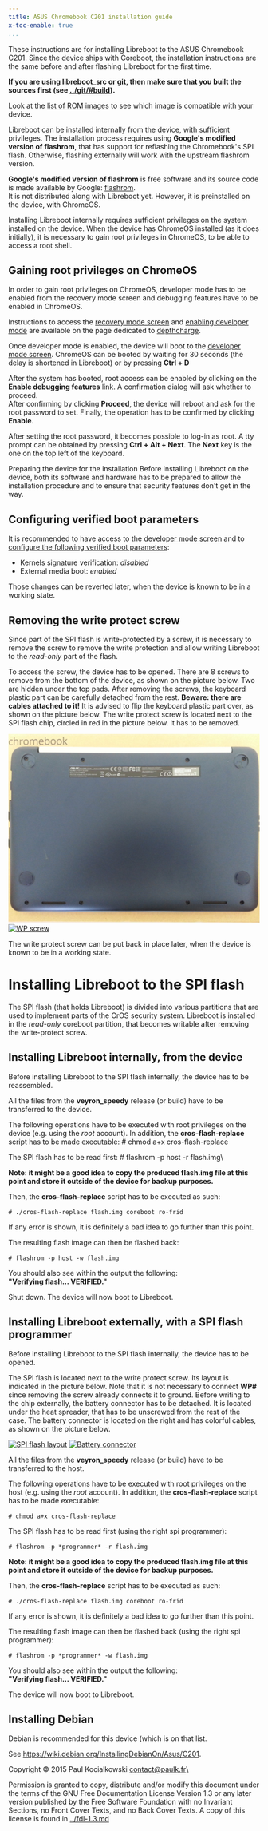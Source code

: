 ```yaml
---
title: ASUS Chromebook C201 installation guide 
x-toc-enable: true
...
```


These instructions are for installing Libreboot to the ASUS Chromebook
C201. Since the device ships with Coreboot, the installation
instructions are the same before and after flashing Libreboot for the
first time.

**If you are using libreboot\_src or git, then make sure that you built
the sources first (see [../git/\#build](../git/#build)).**

Look at the [list of ROM images](#rom) to see which image is compatible
with your device.

Libreboot can be installed internally from the device, with sufficient
privileges. The installation process requires using **Google's modified
version of flashrom**, that has support for reflashing the Chromebook's
SPI flash. Otherwise, flashing externally will work with the upstream
flashrom version.

**Google's modified version of flashrom** is free software and its
source code is made available by Google:
[flashrom](https://chromium.googlesource.com/chromiumos/third_party/flashrom/).\
It is not distributed along with Libreboot yet. However, it is
preinstalled on the device, with ChromeOS.

Installing Libreboot internally requires sufficient privileges on the system
installed on the device. When the device has ChromeOS installed (as it does
initially), it is necessary to gain root privileges in ChromeOS, to be able to
access a root shell.

Gaining root privileges on ChromeOS
--------------------------------

In order to gain root privileges on ChromeOS, developer mode has to be
enabled from the recovery mode screen and debugging features have to be
enabled in ChromeOS.

Instructions to access the [recovery mode
screen](../depthcharge/#recovery_mode_screen) and [enabling developer
mode](../depthcharge/#enabling_developer_mode) are available on the page
dedicated to [depthcharge](../depthcharge/).

Once developer mode is enabled, the device will boot to the [developer
mode screen](../depthcharge/#developer_mode_screen). ChromeOS can be
booted by waiting for 30 seconds (the delay is shortened in Libreboot)
or by pressing **Ctrl + D**

After the system has booted, root access can be enabled by clicking on
the **Enable debugging features** link. A confirmation dialog will ask
whether to proceed.\
After confirming by clicking **Proceed**, the device will reboot and ask
for the root password to set. Finally, the operation has to be confirmed
by clicking **Enable**.

After setting the root password, it becomes possible to log-in as root.
A tty prompt can be obtained by pressing **Ctrl + Alt + Next**. The
**Next** key is the one on the top left of the keyboard.

Preparing the device for the installation
Before installing Libreboot on the device, both its software and
hardware has to be prepared to allow the installation procedure and to
ensure that security features don't get in the way.

Configuring verified boot parameters 
------------------------------------

It is recommended to have access to the [developer mode
screen](../depthcharge/#developer_mode_screen) and to [configure the
following verified boot
parameters](../depthcharge/#configuring_verified_boot_parameters):

-   Kernels signature verification: *disabled*
-   External media boot: *enabled*

Those changes can be reverted later, when the device is known to be in a
working state.

Removing the write protect screw 
--------------------------------

Since part of the SPI flash is write-protected by a screw, it is
necessary to remove the screw to remove the write protection and allow
writing Libreboot to the *read-only* part of the flash.

To access the screw, the device has to be opened. There are 8 screws to
remove from the bottom of the device, as shown on the picture below. Two
are hidden under the top pads. After removing the screws, the keyboard
plastic part can be carefully detached from the rest. **Beware: there
are cables attached to it!** It is advised to flip the keyboard plastic
part over, as shown on the picture below. The write protect screw is
located next to the SPI flash chip, circled in red in the picture below.
It has to be removed.

[![Screws](images/c201/screws.jpg)](images/c201/screws.jpg) [![WP
screw](images/c201/wp-screw.jpg)](images/c201/wp-screw.jpg)

The write protect screw can be put back in place later, when the device
is known to be in a working state.

Installing Libreboot to the SPI flash 
=====================================

The SPI flash (that holds Libreboot) is divided into various partitions
that are used to implement parts of the CrOS security system. Libreboot
is installed in the *read-only* coreboot partition, that becomes
writable after removing the write-protect screw.

Installing Libreboot internally, from the device 
------------------------------------------------

Before installing Libreboot to the SPI flash internally, the device has
to be reassembled.

All the files from the **veyron\_speedy** release (or build) have to be
transferred to the device.

The following operations have to be executed with root privileges on the
device (e.g. using the *root* account). In addition, the
**cros-flash-replace** script has to be made executable:
    # chmod a+x cros-flash-replace

The SPI flash has to be read first:
    # flashrom -p host -r flash.img\

**Note: it might be a good idea to copy the produced flash.img file at
this point and store it outside of the device for backup purposes.**

Then, the **cros-flash-replace** script has to be executed as such:

    # ./cros-flash-replace flash.img coreboot ro-frid

If any error is shown, it is definitely a bad idea to go further than
this point.

The resulting flash image can then be flashed back:

    # flashrom -p host -w flash.img

You should also see within the output the following:\
**"Verifying flash... VERIFIED."**

Shut down. The device will now boot to Libreboot.

Installing Libreboot externally, with a SPI flash programmer 
------------------------------------------------------------

Before installing Libreboot to the SPI flash internally, the device has
to be opened.

The SPI flash is located next to the write protect screw. Its layout is
indicated in the picture below. Note that it is not necessary to connect
**WP\#** since removing the screw already connects it to ground. Before
writing to the chip externally, the battery connector has to be
detached. It is located under the heat spreader, that has to be
unscrewed from the rest of the case. The battery connector is located on
the right and has colorful cables, as shown on the picture below.

[![SPI flash
layout](images/c201/spi-flash-layout.jpg)](images/c201/spi-flash-layout.jpg)
[![Battery
connector](images/c201/battery-connector.jpg)](images/c201/battery-connector.jpg)

All the files from the **veyron\_speedy** release (or build) have to be
transferred to the host.

The following operations have to be executed with root privileges on the
host (e.g. using the *root* account). In addition, the
**cros-flash-replace** script has to be made executable:

    # chmod a+x cros-flash-replace

The SPI flash has to be read first (using the right spi programmer):

    # flashrom -p *programmer* -r flash.img

**Note: it might be a good idea to copy the produced flash.img file at
this point and store it outside of the device for backup purposes.**

Then, the **cros-flash-replace** script has to be executed as such:

    # ./cros-flash-replace flash.img coreboot ro-frid

If any error is shown, it is definitely a bad idea to go further than
this point.

The resulting flash image can then be flashed back (using the right spi
programmer):

    # flashrom -p *programmer* -w flash.img

You should also see within the output the following:\
**"Verifying flash... VERIFIED."**

The device will now boot to Libreboot.

Installing Debian
---------------------
Debian is recommended for this device (which is on that list.

See <https://wiki.debian.org/InstallingDebianOn/Asus/C201>.

Copyright © 2015 Paul Kocialkowski <contact@paulk.fr>\

Permission is granted to copy, distribute and/or modify this document
under the terms of the GNU Free Documentation License Version 1.3 or any later
version published by the Free Software Foundation
with no Invariant Sections, no Front Cover Texts, and no Back Cover Texts.
A copy of this license is found in [../fdl-1.3.md](../fdl-1.3.md)
